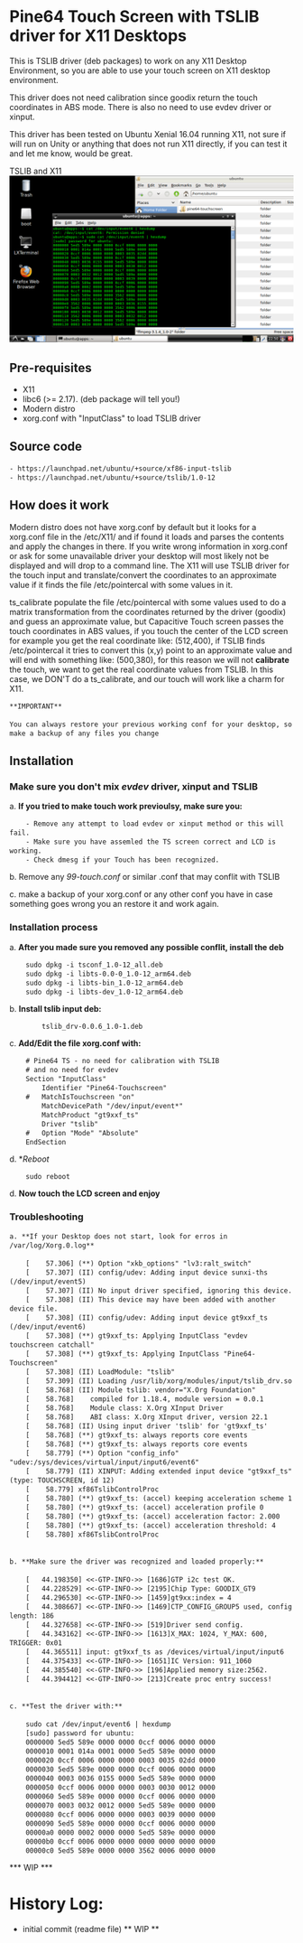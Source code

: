 Pine64 Touch Screen with TSLIB driver for X11 Desktops
======================================================

This is TSLIB driver (deb packages) to work on any X11 Desktop Environment, so you are able to use 
your touch screen on X11 desktop environment.

This driver does not need calibration since goodix return the touch coordinates in ABS mode.
There is also no need to use evdev driver or xinput.

This driver has been tested on Ubuntu Xenial 16.04 running X11, not sure if will run on Unity
or anything that does not run X11 directly, if you can test it and let me know, would be great.

TSLIB and X11
![tslib/X11](https://github.com/avafinger/pine64-touchscreen/raw/master/img/pine64-ts.png)


Pre-requisites
--------------

- X11
- libc6 (>= 2.17). (deb package will tell you!)
- Modern distro
- xorg.conf with "InputClass" to load TSLIB driver


Source code
-----------

	- https://launchpad.net/ubuntu/+source/xf86-input-tslib
	- https://launchpad.net/ubuntu/+source/tslib/1.0-12


How does it work
----------------

Modern distro does not have xorg.conf by default but it looks for a xorg.conf file in the /etc/X11/
 and if found  it loads and parses the contents and apply the changes in there.
If you write wrong information in xorg.conf or ask for some unavailable driver your desktop will 
most likely not be displayed and will drop to a command line.
The X11 will use TSLIB driver for the touch input and translate/convert the coordinates
to an approximate value if it finds the file /etc/pointercal with some values in it.

ts_calibrate populate the file /etc/pointercal with some values used to do a matrix transformation
from the coordinates returned by the driver (goodix) and guess an approximate value, but
Capacitive Touch screen passes the touch coordinates in ABS values, if you touch the center of the LCD 
screen for example you get the real coordinate like: (512,400), if TSLIB finds /etc/pointercal it tries to
convert this (x,y) point to an approximate value and will end with something like: (500,380), for
this reason we will not **calibrate** the touch, we want to get the real coordinate values from TSLIB.
In this case, we DON'T do a ts_calibrate, and our touch will work like a charm for X11.


	**IMPORTANT**

	You can always restore your previous working conf for your desktop, so make a backup of any files you change


Installation
------------

### Make sure you don't mix *evdev* driver, xinput and TSLIB

a.  **If you tried to make touch work previoulsy, make sure you:**

		- Remove any attempt to load evdev or xinput method or this will fail.
		- Make sure you have assemled the TS screen correct and LCD is working.
		- Check dmesg if your Touch has been recognized.



b.  Remove any *99-touch.conf* or similar .conf that may conflit with TSLIB



c.  make a backup of your xorg.conf or any other conf you have 
    in case something goes wrong you an restore it and work again.




### Installation process

a.  **After you made sure you removed any possible conflit, install the deb**

		sudo dpkg -i tsconf_1.0-12_all.deb
		sudo dpkg -i libts-0.0-0_1.0-12_arm64.deb
		sudo dpkg -i libts-bin_1.0-12_arm64.deb
		sudo dpkg -i libts-dev_1.0-12_arm64.deb 



b. **Install tslib input deb:**


	     	tslib_drv-0.0.6_1.0-1.deb



c. **Add/Edit the file xorg.conf with:**


		# Pine64 TS - no need for calibration with TSLIB
		# and no need for evdev
		Section "InputClass"
			Identifier "Pine64-Touchscreen"
		#	MatchIsTouchscreen "on"
			MatchDevicePath "/dev/input/event*"
			MatchProduct "gt9xxf_ts"
			Driver "tslib"
		#	Option "Mode" "Absolute"
		EndSection



d. **Reboot*


		sudo reboot




d. **Now touch the LCD screen and enjoy**



### Troubleshooting

    a. **If your Desktop does not start, look for erros in /var/log/Xorg.0.log**

		[    57.306] (**) Option "xkb_options" "lv3:ralt_switch"
		[    57.307] (II) config/udev: Adding input device sunxi-ths (/dev/input/event5)
		[    57.307] (II) No input driver specified, ignoring this device.
		[    57.308] (II) This device may have been added with another device file.
		[    57.308] (II) config/udev: Adding input device gt9xxf_ts (/dev/input/event6)
		[    57.308] (**) gt9xxf_ts: Applying InputClass "evdev touchscreen catchall"
		[    57.308] (**) gt9xxf_ts: Applying InputClass "Pine64-Touchscreen"
		[    57.308] (II) LoadModule: "tslib"
		[    57.309] (II) Loading /usr/lib/xorg/modules/input/tslib_drv.so
		[    58.768] (II) Module tslib: vendor="X.Org Foundation"
		[    58.768] 	compiled for 1.18.4, module version = 0.0.1
		[    58.768] 	Module class: X.Org XInput Driver
		[    58.768] 	ABI class: X.Org XInput driver, version 22.1
		[    58.768] (II) Using input driver 'tslib' for 'gt9xxf_ts'
		[    58.768] (**) gt9xxf_ts: always reports core events
		[    58.768] (**) gt9xxf_ts: always reports core events
		[    58.779] (**) Option "config_info" "udev:/sys/devices/virtual/input/input6/event6"
		[    58.779] (II) XINPUT: Adding extended input device "gt9xxf_ts" (type: TOUCHSCREEN, id 12)
		[    58.779] xf86TslibControlProc
		[    58.780] (**) gt9xxf_ts: (accel) keeping acceleration scheme 1
		[    58.780] (**) gt9xxf_ts: (accel) acceleration profile 0
		[    58.780] (**) gt9xxf_ts: (accel) acceleration factor: 2.000
		[    58.780] (**) gt9xxf_ts: (accel) acceleration threshold: 4
		[    58.780] xf86TslibControlProc


    b. **Make sure the driver was recognized and loaded properly:**

		[   44.198350] <<-GTP-INFO->> [1686]GTP i2c test OK.
		[   44.228529] <<-GTP-INFO->> [2195]Chip Type: GOODIX_GT9
		[   44.296530] <<-GTP-INFO->> [1459]gt9xx:index = 4
		[   44.308667] <<-GTP-INFO->> [1469]CTP_CONFIG_GROUP5 used, config length: 186
		[   44.327658] <<-GTP-INFO->> [519]Driver send config.
		[   44.343162] <<-GTP-INFO->> [1613]X_MAX: 1024, Y_MAX: 600, TRIGGER: 0x01
		[   44.365511] input: gt9xxf_ts as /devices/virtual/input/input6
		[   44.375433] <<-GTP-INFO->> [1651]IC Version: 911_1060
		[   44.385540] <<-GTP-INFO->> [196]Applied memory size:2562.
		[   44.394412] <<-GTP-INFO->> [213]Create proc entry success!


    c. **Test the driver with:**

		sudo cat /dev/input/event6 | hexdump
		[sudo] password for ubuntu: 
		0000000 5ed5 589e 0000 0000 0ccf 0006 0000 0000
		0000010 0001 014a 0001 0000 5ed5 589e 0000 0000
		0000020 0ccf 0006 0000 0000 0003 0035 02dd 0000
		0000030 5ed5 589e 0000 0000 0ccf 0006 0000 0000
		0000040 0003 0036 0155 0000 5ed5 589e 0000 0000
		0000050 0ccf 0006 0000 0000 0003 0030 0012 0000
		0000060 5ed5 589e 0000 0000 0ccf 0006 0000 0000
		0000070 0003 0032 0012 0000 5ed5 589e 0000 0000
		0000080 0ccf 0006 0000 0000 0003 0039 0000 0000
		0000090 5ed5 589e 0000 0000 0ccf 0006 0000 0000
		00000a0 0000 0002 0000 0000 5ed5 589e 0000 0000
		00000b0 0ccf 0006 0000 0000 0000 0000 0000 0000
		00000c0 5ed5 589e 0000 0000 3562 0006 0000 0000


*** WIP ***

History Log:
===========
* initial commit (readme file) ** WIP **
